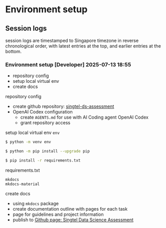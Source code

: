 # Environment setup

## Session logs

session logs are timestamped to Singapore timezone in reverse chronological order, with latest entries at the top, and earlier entries at the bottom.

### Environment setup [Developer] 2025-07-13 18:55

- repository config
- setup local virtual env
- create docs

repository config

- create github repository: [singtel-ds-assessment](https://github.com/taylorhickem/singtel-ds-assessment)
- OpenAI Codex configuration
  - create `AGENTS.md` for use with AI Coding agent OpenAI Codex
  - grant repository access 

setup local virtual env `env`

```bash
$ python -m venv env
```

```bash
$ python -m pip install --upgrade pip
```

```bash
$ pip install -r requirements.txt
```

requirements.txt

```
mkdocs
mkdocs-material
```

create docs

- using `mkdocs` package
- create documentation outline with pages for each task
- page for guidelines and project information
- publish to [Github page: Singtel Data Science Assessment](https://taylorhickem.github.io/singtel-ds-assessment/)